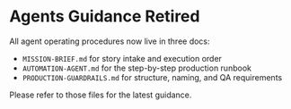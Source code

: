 # Agents Guidance Retired

All agent operating procedures now live in three docs:
- `MISSION-BRIEF.md` for story intake and execution order
- `AUTOMATION-AGENT.md` for the step-by-step production runbook
- `PRODUCTION-GUARDRAILS.md` for structure, naming, and QA requirements

Please refer to those files for the latest guidance.
